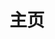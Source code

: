 ---
home: true
layout: BlogHome
product: true
icon: home
title: 主页
heroImage: /assets/images/tx2.jpg
heroText: Mr.Tzr's Blog
bgImage: https://browser9.qhimg.com//bdr//__85//t010824ab8b5cdfa138.jpg
heroFullScreen: true
tagline: <p style="text-align:center">I believe time will erase all mistakes, but some things,<br/>As long as you persevere, you can certainly do it.</p>
projects:
  - icon: /assets/icon/java.svg
    name: Java
    desc: Java学习笔记
    link: https://你的项目链接

  - icon: /assets/icon/Vue.svg
    name: Vue
    desc: Vue学习笔记
    link: https://链接地址

  - icon: /assets/icon/PS.svg
    name: Photoshop
    desc: Photoshop学习笔记
    link: https://你的文章链接

  - icon: /assets/icon/导入ArcGIS-copy.svg
    name: ArcGIS
    desc: ArcGIS学习笔记
    link: https://你的文章链接

  - icon: https://hzpt-inet-club.github.io/english-note/logo/logo.svg
    name: 英语语法
    desc: 英语语法文章链接
    link: https://hzpt-inet-club.github.io/english-note/
    
  - icon: https://vitepress.dev/vitepress-logo-mini.svg
    name: VitePress
    desc: VitePress搭建笔记
    link: /docs/VitePress/
    
  - icon: laptop-code
    name: 关于本站
    desc: 关于本站的一些信息
    link: /about/
  

footer: 欢迎来到Mr.Tzr的博客
---